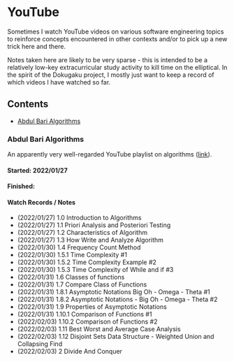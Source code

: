 # YouTube
Sometimes I watch YouTube videos on various software engineering topics to reinforce concepts encountered in other contexts and/or to pick up a new trick here and there.

Notes taken here are likely to be very sparse - this is intended to be a relatively low-key extracurricular study activity to kill time on the elliptical. In the spirit of the Dokugaku project, I mostly just want to keep a record of which videos I have watched so far.

## Contents

<!-- MarkdownTOC levels="1,2,3" -->

- [Abdul Bari Algorithms](#abdul-bari-algorithms)

<!-- /MarkdownTOC -->
<!-- ───────────────────────────────────────────────────────────────────────────── -->

### Abdul Bari Algorithms
An apparently very well-regarded YouTube playlist on algorithms ([link](https://www.youtube.com/playlist?list=PLDN4rrl48XKpZkf03iYFl-O29szjTrs_O)).

#### Started: 2022/01/27
#### Finished:
#### Watch Records / Notes
- (2022/01/27) 1.0 Introduction to Algorithms
- (2022/01/27) 1.1 Priori Analysis and Posteriori Testing
- (2022/01/27) 1.2 Characteristics of Algorithm
- (2022/01/27) 1.3 How Write and Analyze Algorithm
- (2022/01/30) 1.4 Frequency Count Method
- (2022/01/30) 1.5.1 Time Complexity #1
- (2022/01/30) 1.5.2 Time Complexity Example #2
- (2022/01/30) 1.5.3 Time Complexity of While and if #3
- (2022/01/31) 1.6 Classes of functions
- (2022/01/31) 1.7 Compare Class of Functions
- (2022/01/31) 1.8.1 Asymptotic Notations Big Oh - Omega - Theta #1
- (2022/01/31) 1.8.2 Asymptotic Notations - Big Oh - Omega - Theta #2
- (2022/01/31) 1.9 Properties of Asymptotic Notations
- (2022/01/31) 1.10.1 Comparison of Functions #1
- (2022/02/03) 1.10.2 Comparison of Functions #2
- (2022/02/03) 1.11 Best Worst and Average Case Analysis
- (2022/02/03) 1.12 Disjoint Sets Data Structure - Weighted Union and Collapsing Find
- (2022/02/03) 2 Divide And Conquer
